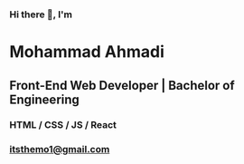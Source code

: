 ### Hi there 👋, I'm
# Mohammad Ahmadi
## Front-End Web Developer | Bachelor of Engineering
### HTML / CSS / JS / React
### [itsthemo1@gmail.com](http://mailto:itsthemo1@gmail.com)
<!--
**MohammadAhmadiCode/MohammadAhmadiCode** is a ✨ _special_ ✨ repository because its `README.md` (this file) appears on your GitHub profile.

Here are some ideas to get you started:

I am a peruvian software developer, focused on web technologies. I have experience using some programming languages such as JavaScript , in collaboration with HTML and CSS to build amazing and complex web sites; involving beautiful interfaces, client side logic (front-end). I have knowledge in Computer Science, Responsive Web Design, Object Oriented Programming, APIs and Microservices, Agile Methodology and Scrum Framework, Git Flow, Create Web Animations, Create Web Games, among others. For the projects in which I was involved, I've used the version control system Git, together with Github & GitLab.

I am very passionate and dedicated to my work, i have plenty of problem solving, communication and leadership skills; and I'm very good at teamwork. 

You can get in touch with me by visiting my website [mohammadahmadi.me](http://www.mohammadahmadi.me) , or you can send me an email to
📧 [itsthemo1@gmail.com](http://mailto:itsthemo1@gmail.com); also you are more than welcome to follow my work on my github and visit my linkedin profile.

https://img.shields.io/badge/LinkedIn-0077B5?style=for-the-badge&logo=linkedin&logoColor=white
